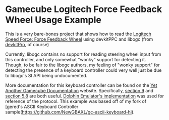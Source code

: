 # Gamecube Logitech Force Feedback Wheel Usage Example

This is a very bare-bones project that shows how to read the [Logitech Speed Force: Force Feedback Wheel](https://nintendo.fandom.com/wiki/Speed_Force_Racing_Wheel)
using devkitPPC and libogc (from [devkitPro](https://devkitpro.org/), of course)

Currently, libogc contains no support for reading steering wheel input from this controller, and only somewhat 
"wonky" support for detecting it. Though, to be fair to the libogc authors, my feeling of "wonky support" for detecting
the presence of a keyboard controller could very well just be due to libogc's SI API being undocumented.

More documentation for this keyboard controller can be found on the 
[Yet Another Gamecube Documentation](http://hitmen.c02.at/files/yagcd/yagcd/index.html) website. Specifically, 
[section 9](http://hitmen.c02.at/files/yagcd/yagcd/chap9.html#sec9) and [section 5.8](http://hitmen.c02.at/files/yagcd/yagcd/chap5.html#sec5.8) 
are both useful. [Dolphin Emulator's implementation](https://github.com/dolphin-emu/dolphin/blob/master/Source/Core/Core/HW/SI/SI_DeviceGCSteeringWheel.cpp) was used for reference of the protocol. This example was based off of my fork of [gered's ASCII Keyboard Controller sample(https://github.com/NewGBAXL/gc-ascii-keyboard-hl).
